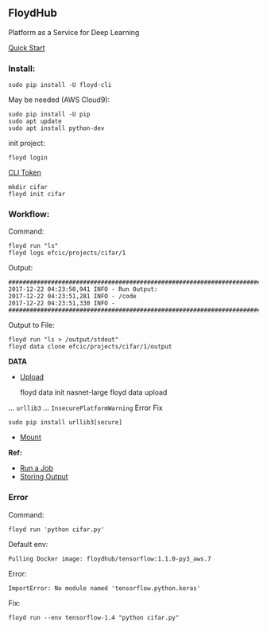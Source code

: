 ## FloydHub

Platform as a Service for Deep Learning

[Quick Start](https://docs.floydhub.com/getstarted/quick_start/)

### Install:

    sudo pip install -U floyd-cli

May be needed (AWS Cloud9):

    sudo pip install -U pip
    sudo apt update
    sudo apt install python-dev

init project:

    floyd login
[CLI Token](https://www.floydhub.com/settings/security)
    
    mkdir cifar
    floyd init cifar
    
    
### Workflow:

Command:

    floyd run "ls"
    floyd logs efcic/projects/cifar/1

Output:

    ################################################################################
    2017-12-22 04:23:50,941 INFO - Run Output:
    2017-12-22 04:23:51,281 INFO - /code
    2017-12-22 04:23:51,330 INFO - 
    ################################################################################

Output to File:
        
    floyd run "ls > /output/stdout"
    floyd data clone efcic/projects/cifar/1/output

**DATA**

* [Upload](https://docs.floydhub.com/guides/create_and_upload_dataset/#upload-a-dataset)


    floyd data init nasnet-large
    floyd data upload

... `urllib3` ... `InsecurePlatformWarning` Error Fix

    sudo pip install urllib3[secure]

* [Mount](https://docs.floydhub.com/guides/data/mounting_data/#the-data-flag)

**Ref:**    
* [Run a Job](https://docs.floydhub.com/guides/run_a_job/#command_1)
* [Storing Output](https://docs.floydhub.com/guides/data/storing_output)

### Error

Command:

    floyd run 'python cifar.py'

Default env:

    Pulling Docker image: floydhub/tensorflow:1.1.0-py3_aws.7

Error:
    
    ImportError: No module named 'tensorflow.python.keras'
    
Fix:

    floyd run --env tensorflow-1.4 "python cifar.py"